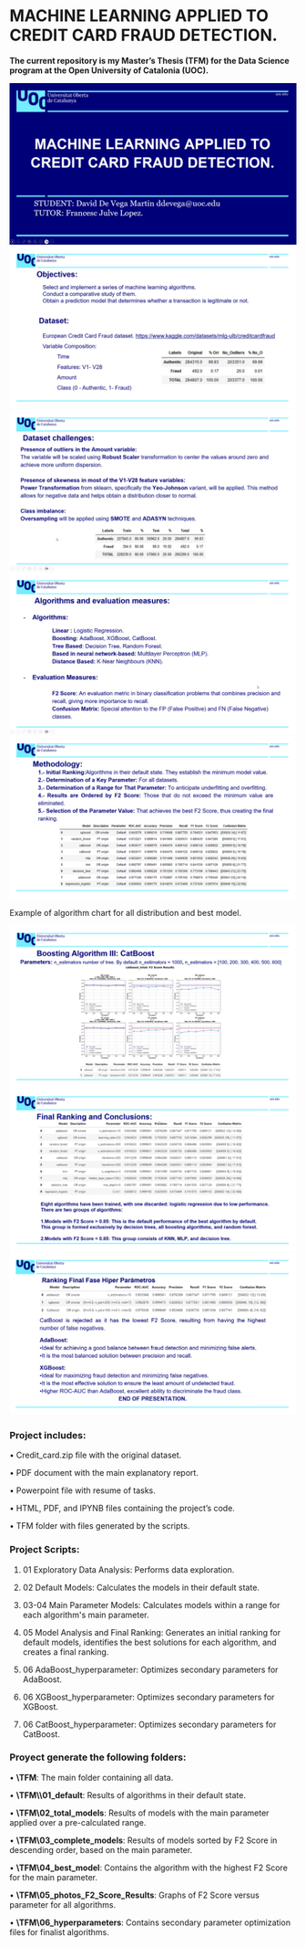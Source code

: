 # **MACHINE LEARNING APPLIED TO CREDIT CARD FRAUD DETECTION.**
**The current repository is my Master’s Thesis (TFM) for the Data Science program at the Open University of Catalonia (UOC).**

![Title](Images/00_titulo.png)
![Presentation](Images/01_Presentacion.png)
![Challenges](Images/02_Challenges.png)
![Algorithms](Images/03_Algorithms.png)
![Methodology](Images/04_Metodologia.png)

Example of algorithm chart for all distribution and best model.

![Algorithms](Images/05_algorithms.png)
![Final_Ranking_I](Images/06_Final_Ranking.png)
![Final_Ranking_II](Images/07_Final_Ranking.png)


### Project includes:

•	Credit_card.zip file with the original dataset.

• PDF document with the main explanatory report.

• Powerpoint file with resume of tasks.

•	HTML, PDF, and IPYNB files containing the project’s code.

•	TFM folder with files generated by the scripts.


### Project Scripts:

1.	01 Exploratory Data Analysis: Performs data exploration.

2.	02 Default Models: Calculates the models in their default state.

3.	03-04 Main Parameter Models: Calculates models within a range for each algorithm's main parameter.

4.	05 Model Analysis and Final Ranking: Generates an initial ranking for default models, identifies the best solutions for each algorithm,     and creates a final ranking.

5.	06 AdaBoost_hyperparameter: Optimizes secondary parameters for AdaBoost.

6.	06 XGBoost_hyperparameter: Optimizes secondary parameters for XGBoost.

7.	06 CatBoost_hyperparameter: Optimizes secondary parameters for CatBoost.


### Proyect generate the following folders:

•	**\\TFM**: The main folder containing all data.

•	**\\TFM\\\01_default**: Results of algorithms in their default state.

•	**\\TFM\\02_total_models**: Results of models with the main parameter applied over a pre-calculated range.

•	**\\TFM\\03_complete_models**: Results of models sorted by F2 Score in descending order, based on the main parameter.

•	**\\TFM\\04_best_model**: Contains the algorithm with the highest F2 Score for the main parameter.

•	**\\TFM\\05_photos_F2_Score_Results**: Graphs of F2 Score versus parameter for all algorithms.

•	**\\TFM\\06_hyperparameters**: Contains secondary parameter optimization files for finalist algorithms.
